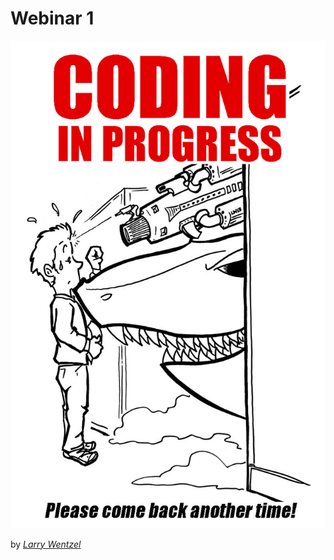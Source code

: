 # Webinar 1

<p align="center">
  <img src="0.jpg">
</p>


by [_Larry Wentzel_](https://www.flickr.com/photos/wentzelepsy/8590692912)